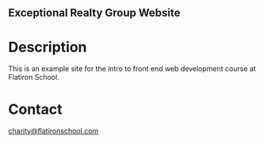 Exceptional Realty Group Website 
---

# Description 

This is an example site for the intro to front end web development course at Flatiron School. 

# Contact 

charity@flatironschool.com